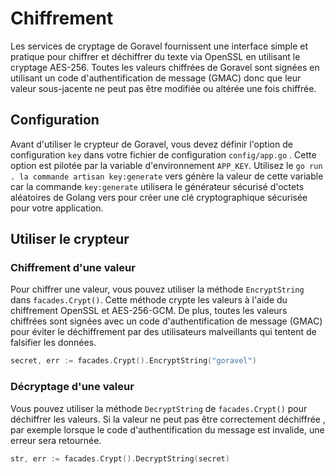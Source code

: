 # Chiffrement

Les services de cryptage de Goravel fournissent une interface simple et pratique pour chiffrer et déchiffrer du texte via OpenSSL
en utilisant le cryptage AES-256. Toutes les valeurs chiffrées de Goravel sont signées en utilisant un code d'authentification de message (GMAC) donc
que leur valeur sous-jacente ne peut pas être modifiée ou altérée une fois chiffrée.

## Configuration

Avant d'utiliser le crypteur de Goravel, vous devez définir l'option de configuration `key` dans votre fichier de configuration `config/app.go`
. Cette option est pilotée par la variable d'environnement `APP_KEY`. Utilisez le `go run . la commande artisan key:generate` vers
génère la valeur de cette variable car la commande `key:generate` utilisera le générateur sécurisé d'octets aléatoires de Golang vers
pour créer une clé cryptographique sécurisée pour votre application.

## Utiliser le crypteur

### Chiffrement d'une valeur

Pour chiffrer une valeur, vous pouvez utiliser la méthode `EncryptString` dans `facades.Crypt()`. Cette méthode crypte les valeurs à l'aide du chiffrement
OpenSSL et AES-256-GCM. De plus, toutes les valeurs chiffrées sont signées avec un code d'authentification de message (GMAC)
pour éviter le déchiffrement par des utilisateurs malveillants qui tentent de falsifier les données.

```go
secret, err := facades.Crypt().EncryptString("goravel")
```

### Décryptage d'une valeur

Vous pouvez utiliser la méthode `DecryptString` de `facades.Crypt()` pour déchiffrer les valeurs. Si la valeur ne peut pas être correctement déchiffrée
, par exemple lorsque le code d'authentification du message est invalide, une erreur sera retournée.

```go
str, err := facades.Crypt().DecryptString(secret)
```
